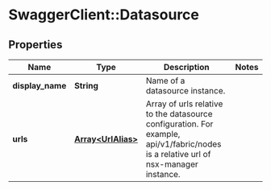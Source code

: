 # SwaggerClient::Datasource

## Properties
Name | Type | Description | Notes
------------ | ------------- | ------------- | -------------
**display_name** | **String** | Name of a datasource instance. | 
**urls** | [**Array&lt;UrlAlias&gt;**](UrlAlias.md) | Array of urls relative to the datasource configuration. For example, api/v1/fabric/nodes is a relative url of nsx-manager instance. | 


